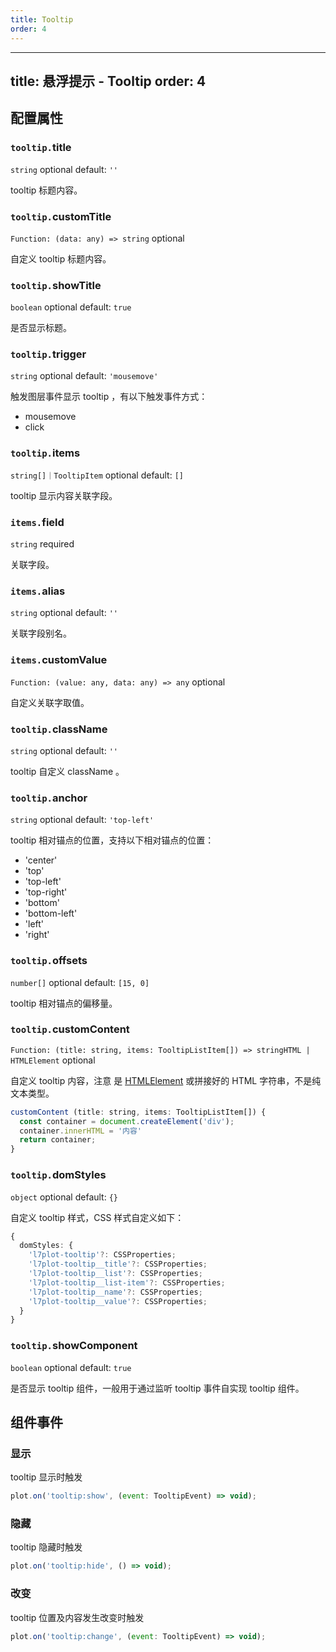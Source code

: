 ```yaml
---
title: Tooltip
order: 4
---
```


---
title: 悬浮提示 - Tooltip
order: 4
---

## 配置属性

### `tooltip.`title

`string` optional default: `''`

tooltip 标题内容。

### `tooltip.`customTitle

`Function: (data: any) => string` optional

自定义 tooltip 标题内容。

### `tooltip.`showTitle

`boolean` optional default: `true`

是否显示标题。

### `tooltip.`trigger

`string` optional default: `'mousemove'`

触发图层事件显示 tooltip ，有以下触发事件方式：

*   mousemove
*   click

### `tooltip.`items

`string[]｜TooltipItem` optional default: `[]`

tooltip 显示内容关联字段。

### `items.`field

`string` required

关联字段。

### `items.`alias

`string` optional default: `''`

关联字段别名。

### `items.`customValue

`Function: (value: any, data: any) => any` optional

自定义关联字取值。

### `tooltip.`className

`string` optional default: `''`

tooltip 自定义 className 。

### `tooltip.`anchor

`string` optional default: `'top-left'`

tooltip 相对锚点的位置，支持以下相对锚点的位置：

*   'center'
*   'top'
*   'top-left'
*   'top-right'
*   'bottom'
*   'bottom-left'
*   'left'
*   'right'

### `tooltip.`offsets

`number[]` optional default: `[15, 0]`

tooltip 相对锚点的偏移量。

### `tooltip.`customContent

`Function: (title: string, items: TooltipListItem[]) => stringHTML | HTMLElement` optional

自定义 tooltip 内容，注意 <tag color="red" text="stringHTML | HTMLElemenct"></tag> 是 [HTMLElement](https://developer.mozilla.org/zh-CN/docs/map-Web/API/HTMLElement) 或拼接好的 HTML 字符串，不是纯文本类型。

```js
customContent (title: string, items: TooltipListItem[]) {
  const container = document.createElement('div');
  container.innerHTML = '内容'
  return container;
}
```

### `tooltip.`domStyles

`object` optional default: `{}`

自定义 tooltip 样式，CSS 样式自定义如下：

```ts
{
  domStyles: {
    'l7plot-tooltip'?: CSSProperties;
    'l7plot-tooltip__title'?: CSSProperties;
    'l7plot-tooltip__list'?: CSSProperties;
    'l7plot-tooltip__list-item'?: CSSProperties;
    'l7plot-tooltip__name'?: CSSProperties;
    'l7plot-tooltip__value'?: CSSProperties;
  }
}
```

### `tooltip.`showComponent

`boolean` optional default: `true`

是否显示 tooltip 组件，一般用于通过监听 tooltip 事件自实现 tooltip 组件。

## 组件事件

### 显示

tooltip 显示时触发

```js
plot.on('tooltip:show', (event: TooltipEvent) => void);
```

### 隐藏

tooltip 隐藏时触发

```js
plot.on('tooltip:hide', () => void);
```

### 改变

tooltip 位置及内容发生改变时触发

```js
plot.on('tooltip:change', (event: TooltipEvent) => void);
```
